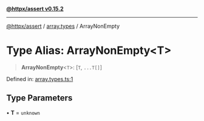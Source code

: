 [**@httpx/assert v0.15.2**](../../README.md)

***

[@httpx/assert](../../README.md) / [array.types](../README.md) / ArrayNonEmpty

# Type Alias: ArrayNonEmpty\<T\>

> **ArrayNonEmpty**\<`T`\>: \[`T`, `...T[]`\]

Defined in: [array.types.ts:1](https://github.com/belgattitude/httpx/blob/d975bb2c60098569db690fb567053dfa3514ae29/packages/assert/src/array.types.ts#L1)

## Type Parameters

• **T** = `unknown`
